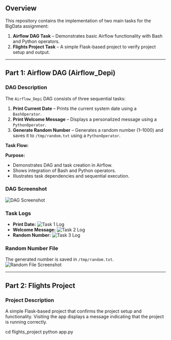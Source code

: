 ## Overview
This repository contains the implementation of two main tasks for the BigData assignment:

1. **Airflow DAG Task** – Demonstrates basic Airflow functionality with Bash and Python operators.  
2. **Flights Project Task** – A simple Flask-based project to verify project setup and output.

---

## Part 1: Airflow DAG (Airflow_Depi)

### DAG Description
The `Airflow_Depi` DAG consists of three sequential tasks:

1. **Print Current Date** – Prints the current system date using a `BashOperator`.  
2. **Print Welcome Message** – Displays a personalized message using a `PythonOperator`.  
3. **Generate Random Number** – Generates a random number (1–1000) and saves it to `/tmp/random.txt` using a `PythonOperator`.  

**Task Flow:**  

**Purpose:**  
- Demonstrates DAG and task creation in Airflow.  
- Shows integration of Bash and Python operators.  
- Illustrates task dependencies and sequential execution.

### DAG Screenshot
![DAG Screenshot](screenshots/dag_graph.png)

### Task Logs
- **Print Date:** ![Task 1 Log](screenshots/task1_log.png)  
- **Welcome Message:** ![Task 2 Log](screenshots/task2_log.png)  
- **Random Number:** ![Task 3 Log](screenshots/task3_log.png)  

### Random Number File
The generated number is saved in `/tmp/random.txt`.  
![Random File Screenshot](screenshots/random_txt.png)

---

## Part 2: Flights Project

### Project Description
A simple Flask-based project that confirms the project setup and functionality. Visiting the app displays a message indicating that the project is running correctly.

cd flights_project
python app.py
